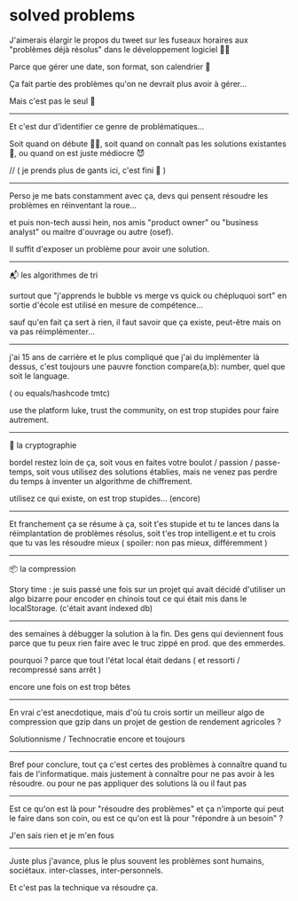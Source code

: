 # solved problems

J'aimerais élargir le propos du tweet sur les fuseaux horaires aux "problèmes déjà résolus" dans le développement logiciel 🧑‍💻

Parce que gérer une date, son format, son calendrier 📅

Ça fait partie des problèmes qu'on ne devrait plus avoir  à gérer... 

Mais c'est pas le seul 🧵

---

Et c'est dur d'identifier ce genre de problématiques...

Soit quand on débute 🧑‍🎓, 
soit quand on connaît pas les solutions existantes 😬, ou quand on est juste médiocre 😈

// ( je prends plus de gants ici, c'est fini 🖕 )

---

Perso je me bats constamment avec ça, devs qui pensent résoudre les problèmes en réinventant la roue...

et puis non-tech aussi hein, nos amis "product owner" ou "business analyst" ou maitre d'ouvrage ou autre (osef).

Il suffit d'exposer un problème pour avoir une solution.

---

📬 les algorithmes de tri

surtout que "j'apprends le bubble vs  merge vs quick ou chépluquoi sort" en sortie d'école est utilisé en mesure de compétence...

sauf qu'en fait ça sert à rien, il faut savoir que ça existe, peut-être mais on va pas réimplémenter...

---

j'ai 15 ans de carrière et le plus compliqué que j'ai du implémenter là dessus, c'est toujours une pauvre fonction compare(a,b): number, quel que soit le language.

( ou equals/hashcode tmtc)

use the platform luke, trust the community, on est trop stupides pour faire autrement.

---

🧮 la cryptographie

bordel restez loin de ça, soit vous en faites votre boulot / passion / passe-temps, soit vous utilisez des solutions établies, mais ne venez pas perdre du temps à inventer un algorithme de chiffrement.

utilisez ce qui existe, on est trop stupides... (encore)

---

Et franchement ça se résume à ça, soit t'es stupide et tu te lances dans la réimplantation de problèmes résolus, soit t'es trop intelligent.e et tu crois que tu vas les résoudre mieux ( spoiler: non pas mieux, différemment )

---

📦 la compression

Story time : je suis passé une fois sur un projet qui avait décidé d'utiliser un algo bizarre pour encoder en chinois tout ce qui était mis dans le localStorage. (c'était avant indexed db)

---

des semaines à débugger la solution à la fin. Des gens qui deviennent fous parce que tu peux rien faire avec le truc zippé en prod. que des emmerdes.

pourquoi ? parce que tout l'état local était dedans ( et ressorti / recompressé sans arrêt ) 

encore une fois on est trop bêtes

---

En vrai c'est anecdotique, mais d'où tu crois sortir un meilleur algo de compression que gzip dans un projet de gestion de rendement agricoles ?

Solutionnisme / Technocratie encore et toujours

--- 

Bref pour conclure, tout ça c'est certes  des problèmes à connaître quand tu fais de l'informatique. mais justement à connaître pour ne pas avoir à les résoudre. ou pour ne pas appliquer des solutions là ou il faut pas

---
Est ce qu'on est là pour "résoudre des problèmes" et ça n'importe qui peut le faire dans son coin, ou est ce qu'on est là pour "répondre à un besoin" ?

J'en sais rien et je m'en fous

---
Juste plus j'avance, plus le plus souvent les problèmes sont humains, sociétaux. inter-classes, inter-personnels. 

Et c'est pas la technique va résoudre ça.
